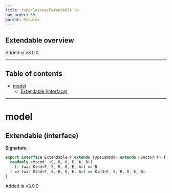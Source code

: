 ```yaml
---
title: typeclasses/Extendable.ts
nav_order: 55
parent: Modules
---
```


## Extendable overview

Added in v3.0.0

---

<h2 class="text-delta">Table of contents</h2>

- [model](#model)
  - [Extendable (interface)](#extendable-interface)

---

# model

## Extendable (interface)

**Signature**

```ts
export interface Extendable<F extends TypeLambda> extends Functor<F> {
  readonly extend: <S, R, O, E, A, B>(
    f: (wa: Kind<F, S, R, O, E, A>) => B
  ) => (wa: Kind<F, S, R, O, E, A>) => Kind<F, S, R, O, E, B>
}
```

Added in v3.0.0
